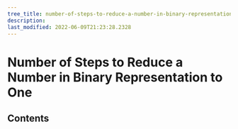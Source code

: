 ```yaml
---
tree_title: number-of-steps-to-reduce-a-number-in-binary-representation-to-one
description: 
last_modified: 2022-06-09T21:23:28.2328
---
```


# Number of Steps to Reduce a Number in Binary Representation to One

## Contents
